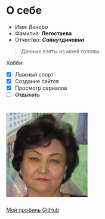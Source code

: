 # О себе

* Имя: *Венера*
* Фамилия: __Легостаева__
* Отчество: ***Сайнутдиновна***

> Данные взяты из моей головы

Хобби:
- [x] Лыжный спорт 
- [x] Создание сайтов
- [x] Просмотр сериалов
- [ ] ~~Отдыхать~~

# ![Photo](my_photo.png "Photo")

[Мой профиль GitHub](https://github.com/LegostaevaVenera)

